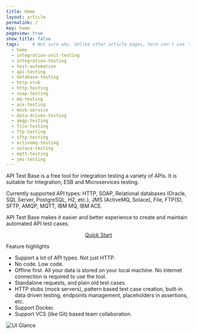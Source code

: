 ```yaml
---
title: Home
layout: article
permalink: /
key: home
pageview: true
show_title: false
tags:     # Not sure why. Unlike other article pages, here can't use 'tags: tag1 tag2, ...', because it will cause 'tags[0]' in _includes/article-info.html not working, hence not rendering the 'keywords' metadata.
  - home
  - integration-unit-testing
  - integration-testing
  - test-automation 
  - api-testing
  - database-testing
  - http-stub
  - http-testing
  - soap-testing
  - mq-testing
  - ace-testing
  - mock-service
  - data-driven-testing
  - amqp-testing
  - file-testing
  - ftp-testing
  - sftp-testing
  - activemq-testing
  - solace-testing
  - mqtt-testing
  - jms-testing
---
```

API Test Base is a free tool for integration testing a variety of APIs. It is suitable for Integration, ESB and Microservices testing.

Currently supported API types: HTTP, SOAP, Relational databases (Oracle, SQL Server, PostgreSQL, H2, etc.), JMS (ActiveMQ, Solace), File, FTP(S), SFTP, AMQP, MQTT, IBM MQ, IBM ACE.

API Test Base makes it easier and better experience to create and maintain automated API test cases.

<div style="text-align:center"><a class="button button--outline-primary button--pill" href="/docs/en/quick-start">Quick Start</a></div>

Feature highlights
* Support a lot of API types. Not just HTTP.
* No code. Low code.
* Offline first. All your data is stored on your local machine. No internet connection is required to use the tool.
* Standalone requests, and plain old test cases.
* HTTP stubs (mock servers), pattern based test case creation, built-in data driven testing, endpoints management, placeholders in assertions, etc.
* Support Docker.
* Support VCS (like Git) based team collaboration.

![UI Glance](../../screenshots/ui-glance.png)
